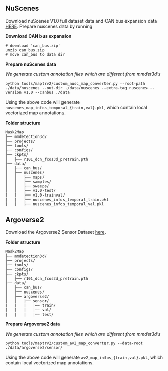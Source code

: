 

## NuScenes
Download nuScenes V1.0 full dataset data  and CAN bus expansion data [HERE](https://www.nuscenes.org/download). Prepare nuscenes data by running


**Download CAN bus expansion**
```
# download 'can_bus.zip'
unzip can_bus.zip 
# move can_bus to data dir
```

**Prepare nuScenes data**

*We genetate custom annotation files which are different from mmdet3d's*
```
python tools/maptrv2/custom_nusc_map_converter.py --root-path ./data/nuscenes --out-dir ./data/nuscenes --extra-tag nuscenes --version v1.0 --canbus ./data
```

Using the above code will generate `nuscenes_map_infos_temporal_{train,val}.pkl`, which contain local vectorized map annotations.

**Folder structure**
```
Mask2Map
├── mmdetection3d/
├── projects/
├── tools/
├── configs/
├── ckpts/
│   ├── r101_dcn_fcos3d_pretrain.pth
├── data/
│   ├── can_bus/
│   ├── nuscenes/
│   │   ├── maps/
│   │   ├── samples/
│   │   ├── sweeps/
│   │   ├── v1.0-test/
|   |   ├── v1.0-trainval/
|   |   ├── nuscenes_infos_temporal_train.pkl
|   |   ├── nuscenes_infos_temporal_val.pkl
```

## Argoverse2
Download the Argoverse2 Sensor Dataset [here](https://www.argoverse.org/av2.html#download-link).

**Folder structure**
```
Mask2Map
├── mmdetection3d/
├── projects/
├── tools/
├── configs/
├── ckpts/
│   ├── r101_dcn_fcos3d_pretrain.pth
├── data/
│   ├── can_bus/
│   ├── nuscenes/
│   ├── argoverse2/
│   │   ├── sensor/
|   |   |   |—— train/
|   |   |   |—— val/
|   |   |   |—— test/
```

**Prepare Argoverse2 data**

*We genetate custom annotation files which are different from mmdet3d's*
```
python tools/maptrv2/custom_av2_map_converter.py --data-root ./data/argoverse2/sensor/
```

Using the above code will generate `av2_map_infos_{train,val}.pkl`, which contain local vectorized map annotations.
